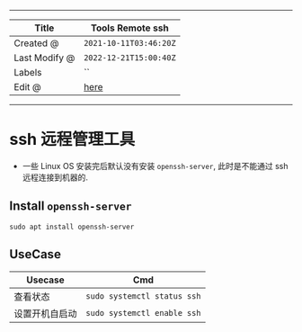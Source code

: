 -----

| Title         | Tools Remote ssh                                    |
| ------------- | --------------------------------------------------- |
| Created @     | `2021-10-11T03:46:20Z`                              |
| Last Modify @ | `2022-12-21T15:00:40Z`                              |
| Labels        | \`\`                                                |
| Edit @        | [here](https://github.com/junxnone/linux/issues/11) |

-----

# ssh 远程管理工具

  - 一些 Linux OS 安装完后默认没有安装 `openssh-server`, 此时是不能通过 ssh 远程连接到机器的.

## Install `openssh-server`

    sudo apt install openssh-server

## UseCase

| Usecase | Cmd                         |
| ------- | --------------------------- |
| 查看状态    | `sudo systemctl status ssh` |
| 设置开机自启动 | `sudo systemctl enable ssh` |
